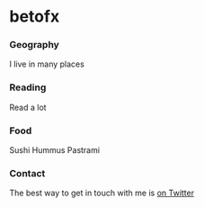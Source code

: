 # betofx

### Geography

I live in many places

### Reading

Read a lot

### Food

Sushi
Hummus
Pastrami

### Contact

The best way to get in touch with me is [on Twitter](https://twitter.com/)
